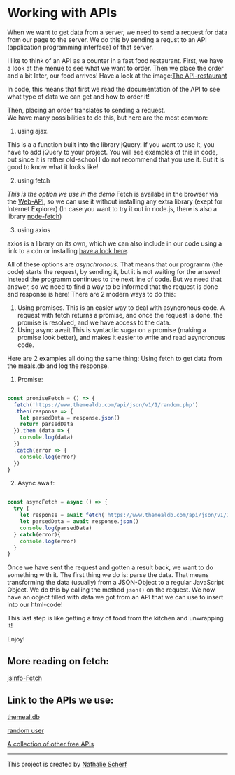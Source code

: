 # Working with APIs

When we want to get data from a server, we need to send a request for data from our page to the server. We do this by sending a requst to an  API (application programming interface) of that server. 

I like to think of an API as a counter in a fast food restaurant. First, we have a look at the menue to see what we want to order. Then we place the order and a bit later, our food arrives! 
Have a look at the image:[The API-restaurant](./API_GetBurger.png)

In code, this means that first we read the documentation of the API to see what type of data we can get and how to order it!

Then, placing an order translates to sending a request.  
We have many possibilities to do this, but here are the most common:
1. using ajax. 

This is a a function built into the library jQuery. If you want to use it, you have to add jQuery to your project.  You will see examples of this in code, but since it is rather old-school I do not recommend that you use it. But it is good to know what it looks like!

2. using fetch

*This is the option we use in the demo* 
Fetch is availabe in the browser via the [Web-API](https://developer.mozilla.org/en-US/docs/Web/API/Fetch_API), so we can use it without installing any extra library (exept for Internet Explorer) (In case you want to try it out in node.js, there is also a library [node-fetch](https://www.npmjs.com/package/node-fetch)) 

3. using axios

axios is a library on its own, which we can also include in our code using a link to a cdn or installing [have a look here](https://github.com/axios/axios).

All of these options are *asynchronous*. That means that our programm (the code) starts the request, by sending it, but it is not waiting for the answer! Instead the programm continues to the next line of code. But we need that answer, so we need to find a way to be informed that the request is done and response is here! 
There are 2 modern ways to do this: 
1. Using promises. 
This is an easier way to deal with asyncronous code. A request with fetch returns a promise, and once the request is done, the promise is resolved, and we have access to the data. 
2. Using async await
This is syntactic sugar on a promise (making a promise look better), and makes it easier to write and read asyncronous code. 

Here are 2 examples all doing the same thing: Using fetch to get data from the meals.db and log the response. 

1. Promise: 

``` javaScript 

const promiseFetch = () => {
  fetch('https://www.themealdb.com/api/json/v1/1/random.php')
  .then(response => {
    let parsedData = response.json()
	return parsedData
  }).then (data => {
	console.log(data)
  })
  .catch(error => {
    console.log(error)
  })
}

``` 

2. Async await: 

``` javaScript 

const asyncFetch = async () => {
  try {
    let response = await fetch('https://www.themealdb.com/api/json/v1/1/random.php')
    let parsedData = await response.json()
    console.log(parsedData)
  } catch(error){
    console.log(error)
  }
}

```

Once we have sent the request and gotten a result back, we want to do something with it. The first thing we do is: parse the data. That means transforming the data (usually) from a JSON-Object to a regular JavaScript Object. We do this by calling the method `json()` on the request. We now have an object filled with data we got from an API that we can use to insert into our html-code!  

This last step is like getting a tray of food from the kitchen and unwrapping it! 

Enjoy!

	
  
## More reading on fetch: 
[jsInfo-Fetch](https://javascript.info/fetch)

## Link to the APIs we use: 

[themeal.db](https://www.themealdb.com/api.php)

[random user](https://randomuser.me/documentation)

[A collection of other free APIs](https://www.programmableweb.com/category/random/api)


----
This project is created by [Nathalie Scherf](https://github.com/NathalieScherf)
